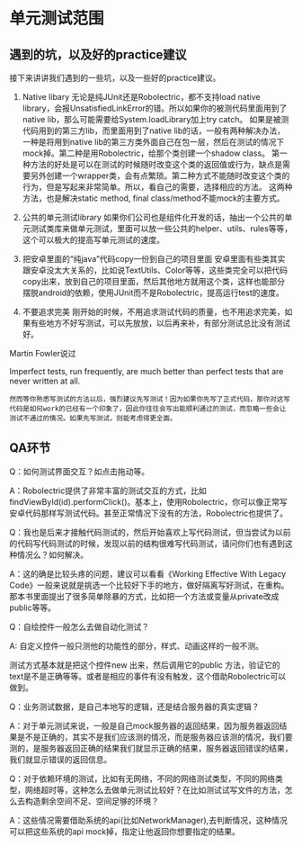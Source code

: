 # 单元测试范围
## 遇到的坑，以及好的practice建议
接下来讲讲我们遇到的一些坑，以及一些好的practice建议。

1. Native libary
无论是纯JUnit还是Robolectric，都不支持load native library，会报UnsatisfiedLinkError的错。所以如果你的被测代码里面用到了native lib，那么可能需要给System.loadLibrary加上try catch。
如果是被测代码用到的第三方lib，而里面用到了native lib的话，一般有两种解决办法，一种是将用到native lib的第三方类外面自己在包一层，然后在测试的情况下mock掉。第二种是用Robolectric，给那个类创建一个shadow class。
第一种方法的好处是可以在测试的时候随时改变这个类的返回值或行为，缺点是需要另外创建一个wrapper类，会有点繁琐。第二种方式不能随时改变这个类的行为，但是写起来非常简单。所以，看自己的需要，选择相应的方法。
这两种方法，也是解决static method, final class/method不能mock的主要方式。

2. 公共的单元测试library
如果你们公司也是组件化开发的话，抽出一个公共的单元测试类库来做单元测试，里面可以放一些公共的helper、utils、rules等等，这个可以极大的提高写单元测试的速度。

3. 把安卓里面的“纯java”代码copy一份到自己的项目里面
安卓里面有些类其实跟安卓没太大关系的，比如说TextUtils、Color等等，这些类完全可以把代码copy出来，放到自己的项目里面，然后其他地方就用这个类，这样也能部分摆脱android的依赖，使用JUnit而不是Robolectric，提高运行test的速度。

4. 不要追求完美
刚开始的时候，不用追求测试代码的质量，也不用追求完美，如果有些地方不好写测试，可以先放放，以后再来补，有部分测试总比没有测试好。

Martin Fowler说过
>
Imperfect tests, run frequently, are much better than perfect tests that are never written at all.
 
    然而等你熟悉写测试的方法以后，强烈建议先写测试！因为如果你先写了正式代码，那你对这写代码是如何work的已经有一个印象了，因此你往往会写出能顺利通过的测试，而忽略一些会让测试不通过的情况。如果先写测试，则能考虑得更全面。
 
## QA环节
Q：如何测试界面交互？如点击拖动等。
 
A：Robolectric提供了非常丰富的测试交互的方式，比如findViewById(id).performClick()。基本上，使用Robolectric，你可以像正常写安卓代码那样写测试代码。甚至正常情况下没有的方法，Robolectric也提供了。
 
Q：我也是后来才接触代码测试的，然后开始喜欢上写代码测试，但当尝试为以前的代码写代码测试的时候，发现以前的结构很难写代码测试，请问你们也有遇到这种情况么？如何解决。
 
A：这的确是比较头疼的问题，建议可以看看《Working Effective With Legacy Code》一般来说就是挑选一个比较好下手的地方，做好隔离写好测试，在重构。那本书里面提出了很多简单除暴的方式，比如把一个方法或变量从private改成public等等。
 
Q：自绘控件一般怎么去做自动化测试？
 
A: 自定义控件一般只测他的功能性的部分，样式、动画这样的一般不测。
 
测试方式基本就是把这个控件new 出来，然后调用它的public 方法，验证它的text是不是正确等等。或者是相应的事件有没有触发，这个借助Robolectric可以做到。
 
Q：业务测试数据，是自己本地写的逻辑，还是结合服务器的真实逻辑？
 
A：对于单元测试来说，一般是自己mock服务器的返回结果，因为服务器返回结果是不是正确的，其实不是我们应该测的情况，而是服务器应该测的情况，我们要测的，是服务器返回正确的结果我们就显示正确的结果，服务器返回错误的结果，我们就显示错误的返回信息。
 
 
Q：对于依赖环境的测试，比如有无网络，不同的网络测试类型，不同的网络类型，网络超时等，这种怎么去做单元测试比较好？在比如测试试写文件的方法，怎么去构造剩余空间不足、空间足够的环境？
 
A：这些情况需要借助系统的api(比如NetworkManager),去判断情况，这种情况可以把这些系统的api mock掉，指定让他返回你想要指定的结果。